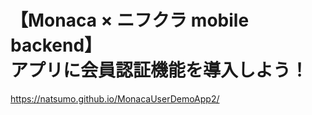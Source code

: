 # 【Monaca × ニフクラ mobile backend】<br>アプリに会員認証機能を導入しよう！

https://natsumo.github.io/MonacaUserDemoApp2/
